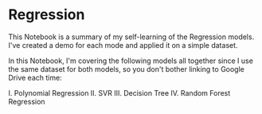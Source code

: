 # Regression
This Notebook is a summary of my self-learning of the Regression models. I've created a demo for each mode and applied it on a simple dataset.

In this Notebook, I'm covering the following models all together since I use the same dataset for both models, so you don't bother linking to Google Drive each time:

I. Polynomial Regression
II. SVR
III. Decision Tree
IV. Random Forest Regression
